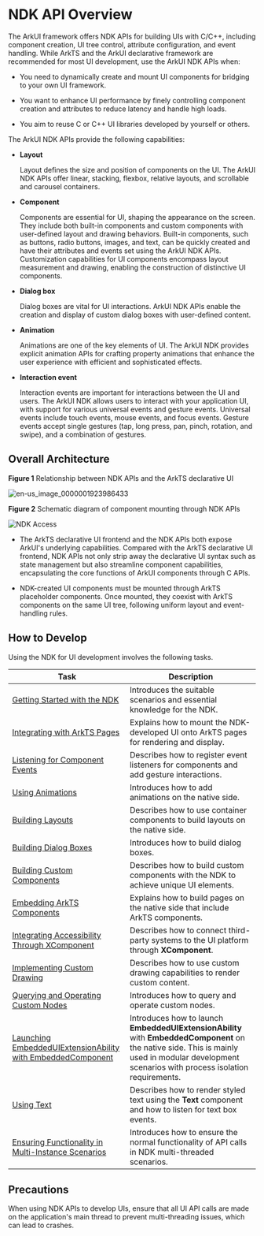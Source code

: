 # NDK API Overview


The ArkUI framework offers NDK APIs for building UIs with C/C++, including component creation, UI tree control, attribute configuration, and event handling. While ArkTS and the ArkUI declarative framework are recommended for most UI development, use the ArkUI NDK APIs when:


- You need to dynamically create and mount UI components for bridging to your own UI framework.

- You want to enhance UI performance by finely controlling component creation and attributes to reduce latency and handle high loads.

- You aim to reuse C or C++ UI libraries developed by yourself or others.


The ArkUI NDK APIs provide the following capabilities:


- **Layout**

  Layout defines the size and position of components on the UI. The ArkUI NDK APIs offer linear, stacking, flexbox, relative layouts, and scrollable and carousel containers.

- **Component**

  Components are essential for UI, shaping the appearance on the screen. They include both built-in components and custom components with user-defined layout and drawing behaviors. Built-in components, such as buttons, radio buttons, images, and text, can be quickly created and have their attributes and events set using the ArkUI NDK APIs. Customization capabilities for UI components encompass layout measurement and drawing, enabling the construction of distinctive UI components.

- **Dialog box**

  Dialog boxes are vital for UI interactions. ArkUI NDK APIs enable the creation and display of custom dialog boxes with user-defined content.

- **Animation**

  Animations are one of the key elements of UI. The ArkUI NDK provides explicit animation APIs for crafting property animations that enhance the user experience with efficient and sophisticated effects.

- **Interaction event**

  Interaction events are important for interactions between the UI and users. The ArkUI NDK allows users to interact with your application UI, with support for various universal events and gesture events. Universal events include touch events, mouse events, and focus events. Gesture events accept single gestures (tap, long press, pan, pinch, rotation, and swipe), and a combination of gestures.


## Overall Architecture

**Figure 1** Relationship between NDK APIs and the ArkTS declarative UI 

![en-us_image_0000001923986433](figures/en-us_image_0000001923986433.png)

**Figure 2** Schematic diagram of component mounting through NDK APIs 

![NDK Access](figures/ndk_access.png)

- The ArkTS declarative UI frontend and the NDK APIs both expose ArkUI's underlying capabilities. Compared with the ArkTS declarative UI frontend, NDK APIs not only strip away the declarative UI syntax such as state management but also streamline component capabilities, encapsulating the core functions of ArkUI components through C APIs.

- NDK-created UI components must be mounted through ArkTS placeholder components. Once mounted, they coexist with ArkTS components on the same UI tree, following uniform layout and event-handling rules.


## How to Develop

Using the NDK for UI development involves the following tasks.


| Task| Description|
| -------- | -------- |
| [Getting Started with the NDK](../napi/ndk-development-overview.md)| Introduces the suitable scenarios and essential knowledge for the NDK.|
| [Integrating with ArkTS Pages](ndk-access-the-arkts-page.md)| Explains how to mount the NDK-developed UI onto ArkTS pages for rendering and display.|
| [Listening for Component Events](ndk-listen-to-component-events.md)| Describes how to register event listeners for components and add gesture interactions.|
| [Using Animations](ndk-use-animation.md)| Introduces how to add animations on the native side.|
| [Building Layouts](ndk-loading-long-list.md) | Describes how to use container components to build layouts on the native side.|
| [Building Dialog Boxes](ndk-build-pop-up-window.md)| Introduces how to build dialog boxes.|
| [Building Custom Components](ndk-build-custom-components.md)| Describes how to build custom components with the NDK to achieve unique UI elements.|
| [Embedding ArkTS Components](ndk-embed-arkts-components.md)| Explains how to build pages on the native side that include ArkTS components.|
| [Integrating Accessibility Through XComponent](ndk-accessibility-xcomponent.md)| Describes how to connect third-party systems to the UI platform through **XComponent**.|
| [Implementing Custom Drawing](arkts-user-defined-draw.md)| Describes how to use custom drawing capabilities to render custom content.|
| [Querying and Operating Custom Nodes](ndk-node-query-operate.md) | Introduces how to query and operate custom nodes.|
| [Launching EmbeddedUIExtensionAbility with EmbeddedComponent](ndk-embedded-component.md) | Introduces how to launch **EmbeddedUIExtensionAbility** with **EmbeddedComponent** on the native side. This is mainly used in modular development scenarios with process isolation requirements.|
| [Using Text](ndk-styled-string.md) | Describes how to render styled text using the **Text** component and how to listen for text box events.|
| [Ensuring Functionality in Multi-Instance Scenarios](ndk-scope-task.md) | Introduces how to ensure the normal functionality of API calls in NDK multi-threaded scenarios.|


## Precautions

When using NDK APIs to develop UIs, ensure that all UI API calls are made on the application's main thread to prevent multi-threading issues, which can lead to crashes.
<!--no_check-->